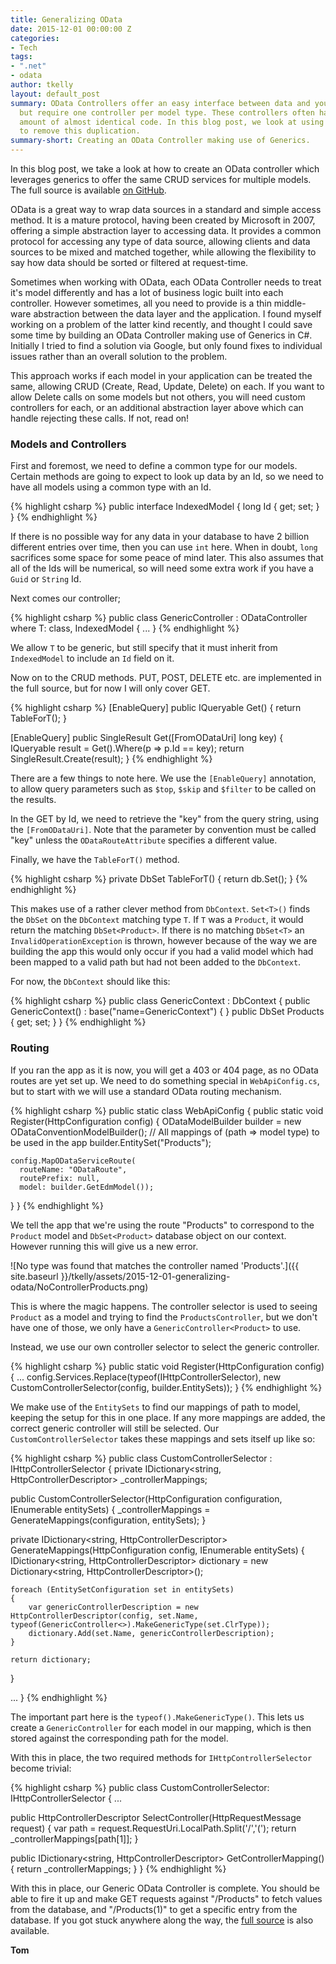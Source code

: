 ```yaml
---
title: Generalizing OData
date: 2015-12-01 00:00:00 Z
categories:
- Tech
tags:
- ".net"
- odata
author: tkelly
layout: default_post
summary: OData Controllers offer an easy interface between data and your application,
  but require one controller per model type. These controllers often have a large
  amount of almost identical code. In this blog post, we look at using C# Generics
  to remove this duplication.
summary-short: Creating an OData Controller making use of Generics.
---
```


In this blog post, we take a look at how to create an OData controller which leverages generics to offer the same CRUD services for multiple models. The full source is available [on GitHub](https://github.com/tpkelly/generalizing-odata).

OData is a great way to wrap data sources in a standard and simple access method. It is a mature protocol, having been created by Microsoft in 2007, offering a simple abstraction layer to accessing data. It provides a common protocol for accessing any type of data source, allowing clients and data sources to be mixed and matched together, while allowing the flexibility to say how data should be sorted or filtered at request-time.

Sometimes when working with OData, each OData Controller needs to treat it's model differently and has a lot of business logic built into each controller. However sometimes, all you need to provide is a thin middle-ware abstraction between the data layer and the application. I found myself working on a problem of the latter kind recently, and thought I could save some time by building an OData Controller making use of Generics in C#. Initially I tried to find a solution via Google, but only found fixes to individual issues rather than an overall solution to the problem.

This approach works if each model in your application can be treated the same, allowing CRUD (Create, Read, Update, Delete) on each. If you want to allow Delete calls on some models but not others, you will need custom controllers for each, or an additional abstraction layer above which can handle rejecting these calls. If not, read on!

### Models and Controllers

First and foremost, we need to define a common type for our models. Certain methods are going to expect to look up data by an Id, so we need to have all models using a common type with an Id.

{% highlight csharp %}
public interface IndexedModel
{
  long Id { get; set; }
}
{% endhighlight %}

If there is no possible way for any data in your database to have 2 billion different entries over time, then you can use ```int``` here. When in doubt, ```long``` sacrifices some space for some peace of mind later. This also assumes that all of the Ids will be numerical, so will need some extra work if you have a ```Guid``` or ```String``` Id.

Next comes our controller;

{% highlight csharp %}
public class GenericController<T> : ODataController where T: class, IndexedModel
{
  ...
}
{% endhighlight %}

We allow ```T``` to be generic, but still specify that it must inherit from ```IndexedModel``` to include an ```Id``` field on it.

Now on to the CRUD methods. PUT, POST, DELETE etc. are implemented in the full source, but for now I will only cover GET.

{% highlight csharp %}
[EnableQuery]
public IQueryable<T> Get()
{
    return TableForT();
}

[EnableQuery]
public SingleResult<T> Get([FromODataUri] long key)
{
    IQueryable<T> result = Get().Where(p => p.Id == key);
    return SingleResult.Create(result);
}
{% endhighlight %}

There are a few things to note here. We use the ```[EnableQuery]``` annotation, to allow query parameters such as ```$top```, ```$skip``` and ```$filter``` to be called on the results.

In the GET by Id, we need to retrieve the "key" from the query string, using the ```[FromODataUri]```. Note that the parameter by convention must be called "key" unless the ```ODataRouteAttribute``` specifies a different value.

Finally, we have the ```TableForT()``` method.

{% highlight csharp %}
private DbSet<T> TableForT()
{
  return db.Set<T>();
}
{% endhighlight %}

This makes use of a rather clever method from ```DbContext```. ```Set<T>()``` finds the ```DbSet``` on the ```DbContext``` matching type ```T```. If ```T``` was a ```Product```, it would return the matching ```DbSet<Product>```. If there is no matching ```DbSet<T>``` an ```InvalidOperationException``` is thrown, however because of the way we are building the app this would only occur if you had a valid model which had been mapped to a valid path but had not been added to the ```DbContext```.

For now, the ```DbContext``` should like this:

{% highlight csharp %}
public class GenericContext : DbContext
{
  public GenericContext() : base("name=GenericContext") { }
  public DbSet<Product> Products { get; set; }
}
{% endhighlight %}

### Routing

If you ran the app as it is now, you will get a 403 or 404 page, as no OData routes are yet set up. We need to do something special in ```WebApiConfig.cs```, but to start with we will use a standard OData routing mechanism.

{% highlight csharp %}
public static class WebApiConfig
{
  public static void Register(HttpConfiguration config)
  {
    ODataModelBuilder builder = new ODataConventionModelBuilder();
    // All mappings of (path => model type) to be used in the app
    builder.EntitySet<Product>("Products");

    config.MapODataServiceRoute(
      routeName: "ODataRoute",
      routePrefix: null,
      model: builder.GetEdmModel());
  }
}
{% endhighlight %}

We tell the app that we're using the route "Products" to correspond to the ```Product``` model and ```DbSet<Product>``` database object on our context. However running this will give us a new error.

![No type was found that matches the controller named 'Products'.]({{ site.baseurl }}/tkelly/assets/2015-12-01-generalizing-odata/NoControllerProducts.png)

This is where the magic happens. The controller selector is used to seeing ```Product``` as a model and trying to find the ```ProductsController```, but we don't have one of those, we only have a ```GenericController<Product>``` to use.

Instead, we use our own controller selector to select the generic controller.

{% highlight csharp %}
public static void Register(HttpConfiguration config)
{
  ...
  config.Services.Replace(typeof(IHttpControllerSelector), new CustomControllerSelector(config, builder.EntitySets));
}
{% endhighlight %}

We make use of the ```EntitySets``` to find our mappings of path to model, keeping the setup for this in one place. If any more mappings are added, the correct generic controller will still be selected. Our ```CustomControllerSelector``` takes these mappings and sets itself up like so:

{% highlight csharp %}
public class CustomControllerSelector : IHttpControllerSelector
{
  private IDictionary<string, HttpControllerDescriptor> _controllerMappings;

  public CustomControllerSelector(HttpConfiguration configuration, IEnumerable<EntitySetConfiguration> entitySets)
  {
    _controllerMappings = GenerateMappings(configuration, entitySets);
  }

  private IDictionary<string, HttpControllerDescriptor> GenerateMappings(HttpConfiguration config, IEnumerable<EntitySetConfiguration> entitySets)
  {
    IDictionary<string, HttpControllerDescriptor> dictionary = new Dictionary<string, HttpControllerDescriptor>();

    foreach (EntitySetConfiguration set in entitySets)
    {
        var genericControllerDescription = new HttpControllerDescriptor(config, set.Name, typeof(GenericController<>).MakeGenericType(set.ClrType));
        dictionary.Add(set.Name, genericControllerDescription);
    }

    return dictionary;
  }

  ...
}
{% endhighlight %}

The important part here is the ```typeof().MakeGenericType()```. This lets us create a ```GenericController``` for each model in our mapping, which is then stored against the corresponding path for the model.

With this in place, the two required methods for ```IHttpControllerSelector``` become trivial:

{% highlight csharp %}
public class CustomControllerSelector: IHttpControllerSelector
{
  ...

  public HttpControllerDescriptor SelectController(HttpRequestMessage request)
  {
    var path = request.RequestUri.LocalPath.Split('/','(');
    return _controllerMappings[path[1]];
  }

  public IDictionary<string, HttpControllerDescriptor> GetControllerMapping()
  {
    return _controllerMappings;
  }
}
{% endhighlight %}

With this in place, our Generic OData Controller is complete. You should be able to fire it up and make GET requests against "/Products" to fetch values from the database, and "/Products(1)" to get a specific entry from the database. If you got stuck anywhere along the way, the [full source](https://github.com/tpkelly/generalizing-odata) is also available.

__Tom__
